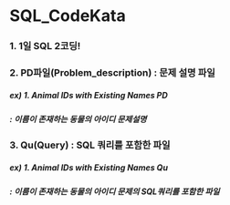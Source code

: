 # SQL_CodeKata
### 1. 1일 SQL 2코딩!
### 2. PD파일(Problem_description) : 문제 설명 파일
##### ex) 1. Animal IDs with Existing Names PD 
##### : 이름이 존재하는 동물의 아이디 문제설명 

### 3. Qu(Query) : SQL 쿼리를 포함한 파일
##### ex) 1. Animal IDs with Existing Names Qu
##### : 이름이 존재하는 동물의 아이디 문제의 SQL쿼리를 포함한 파일